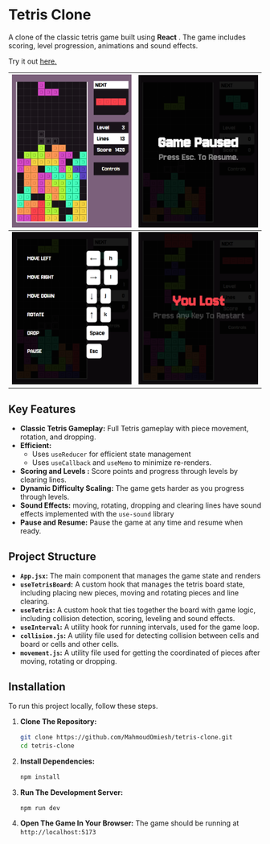 # Tetris Clone

A clone of the classic tetris game built using **React** . The game includes scoring, level progression, animations and sound effects.

Try it out [here.](https://sage-tapioca-b51a38.netlify.app/)

| ![](https://github.com/MahmoudOmiesh/tetris-clone/blob/main/photos/gameplay.png) | ![](https://github.com/MahmoudOmiesh/tetris-clone/blob/main/photos/pause.png)    |
| -------------------------------------------------------------------------------- | -------------------------------------------------------------------------------- |
| ![](https://github.com/MahmoudOmiesh/tetris-clone/blob/main/photos/controls.png) | ![](https://github.com/MahmoudOmiesh/tetris-clone/blob/main/photos/lose.png)     |

## Key Features

- **Classic Tetris Gameplay:** Full Tetris gameplay with piece movement, rotation, and dropping.
- **Efficient:**
    - Uses `useReducer` for efficient state management
    - Uses `useCallback` and `useMemo` to minimize re-renders.
- **Scoring and Levels :** Score points and progress through levels by clearing lines. 
- **Dynamic Difficulty Scaling:** The game gets harder as you progress through levels.
- **Sound Effects:** moving, rotating, dropping and clearing lines have sound effects implemented with the `use-sound` library
- **Pause and Resume:** Pause the game at any time and resume when ready.


## Project Structure

- **`App.jsx`:** The main component that manages the game state and renders
- **`useTetrisBoard`:** A custom hook that manages the tetris board state, including placing new pieces, moving and rotating pieces and line clearing.
- **`useTetris`:** A custom hook that ties together the board with game logic, including collision detection, scoring, leveling and sound effects. 
- **`useInterval`:** A utility hook for running intervals, used for the game loop.
- **`collision.js`:** A utility file used for detecting collision between cells and board or cells and other cells.
- **`movement.js`:** A utility file used for getting the coordinated of pieces after moving, rotating or dropping.

## Installation

To run this project locally, follow these steps.

1. **Clone The Repository:**
    ```bash
    git clone https://github.com/MahmoudOmiesh/tetris-clone.git
    cd tetris-clone
    ```
2. **Install Dependencies:**
    ```bash
    npm install
    ```
3. **Run The Development Server:**
    ```bash
    npm run dev
    ```
4. **Open The Game In Your Browser:**
The game should be running at `http://localhost:5173`


